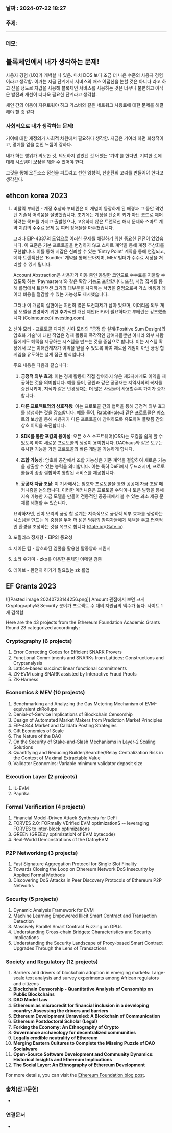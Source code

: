 
### 날짜 : 2024-07-22 18:27

### 주제: 

---
### 메모: 
## 블록체인에서 내가 생각하는 문제!
사용자 경험 (UX)가 개박살 나 있음.
마치 DOS 보다 조금 더 나은 수준의 사용자 경험이라고 생각함.
이거는 지금 단계에서 서비스의 매스 어덥션을 논할 것은 아니다 라고 하고 싶을 정도로 
지갑을 사용해 블록체인 서비스를 사용하는 것은 너무나 불편하고 아직은 발전과 개선이 더더욱 필요한 단계라고 생각함.

체인 간의 이동이 자유로워야 하고
가스비와 같은 네트워크 사용료에 대한 문제를 해결해야 할 것 같다
### 사회적으로 내가 생각하는 문제!
기여에 대한 재정의가 사회적 차원에서 필요하다 생각함.
지금은 기여라 하면 희생적이고, 명예를 얻을 뿐인 느낌이 강하다.

내가 하는 행위가 의도한 것, 의도하지 않았던 것 
어쨌든 '기여'를 한다면,
기여한 것에 대해 시스템이 **보상**을 해줄 수 있어야 한다.

그것을 통해 오픈소스 정신을 퍼트리고 선한 영향력, 선순환의 고리를 만들어야 한다고 생각한다.

## ethcon korea 2023
1. 비탈릭 부테린 - 계정 추상화
	부테린은 이 개념이 등장하게 된 배경과 그 동안 겪었던 기술적 어려움을 설명했습니다. 초기에는 계정을 단순히 키가 아닌 코드로 제어하려는 목표를 가지고 출발했으나, 고유하지 않은 트랜잭션 해시 문제와 스마트 계약 지갑의 수수료 문제 등 여러 장애물을 마주쳤습니다.
	
	그러나 EIP-4337의 도입으로 이러한 문제를 해결하기 위한 중요한 진전이 있었습니다. 이 표준은 기본 프로토콜을 변경하지 않고 스마트 계약을 통해 계정 추상화를 구현합니다. 이를 통해 지갑은 신뢰할 수 있는 'Entry Point' 계약을 통해 연결되고, 메타 트랜잭션은 'Bundler' 계약을 통해 모아지며, MEV 빌더가 수수료 시장을 처리할 수 있게 됩니다.
	
	Account Abstraction은 사용자가 이동 중인 동일한 코인으로 수수료를 지불할 수 있도록 하는 'Paymasters'와 같은 확장 기능도 포함합니다. 또한, 서명 집계를 통해 롤업에서 트랜잭션 크기의 대부분을 차지하는 서명을 줄임으로써 가스 비용과 데이터 비용을 절감할 수 있는 가능성도 제시했습니다.
	
	그러나 이 개념의 실현에는 여전히 많은 도전과제가 남아 있으며, 이더리움 외부 계정 모델을 변경하기 위한 추가적인 개선 제안(EIP)이 필요하다고 부테린은 강조했습니다​ ([Coinnounce](https://coinnounce.com/ethereum-vitalik-buterin-unveils-account-abstraction-vision-ethcc-paris/))​​ ([Investing.com](https://www.investing.com/news/cryptocurrency-news/vitalik-buterin-shares-insights-on-ethereums-account-abstraction-journey-3128355))​.

2. 신야 모리 - 프로토콜 디자인
	신야 모리의 "긍정 합 설계(Positive Sum Design)와 암호화 기술"에 대한 작업은 경제 활동의 즉각적인 참여자들뿐만 아니라 외부 사람들에게도 혜택을 제공하는 시스템을 만드는 것을 중심으로 합니다. 이는 시스템 확장에서 모든 이해관계자가 이익을 얻을 수 있도록 하여 제로섬 게임이 아닌 긍정 합 게임을 유도하는 설계 접근 방식입니다.
	
	주요 내용은 다음과 같습니다:
	
	1. **긍정적 외부 효과**: 이는 경제 활동이 직접 참여하지 않은 제3자에게도 이익을 제공하는 것을 의미합니다. 예를 들어, 공원과 같은 공공재는 지역사회의 복지를 증진시키며, 지식과 같은 반경쟁재는 더 많은 사람들이 사용할수록 가치가 증가합니다.
    
	2. **다른 프로젝트와의 상호작용**: 이는 프로토콜 간의 협력을 통해 긍정적 외부 효과를 생성하는 것을 강조합니다. 예를 들어, RabbitHole과 같은 프로토콜은 퀘스트와 보상을 통해 사용자가 다른 프로토콜에 참여하도록 유도하여 플랫폼 간의 상호 이익을 촉진합니다.
	
	3. **SDK를 통한 포킹의 용이성**: 오픈 소스 소프트웨어(OSS)는 포킹을 쉽게 할 수 있도록 하여 새로운 프로토콜의 생성이 용이합니다. DAOhaus와 같은 도구는 유사한 기능을 가진 프로토콜의 빠른 개발을 가능하게 합니다.
    
	4. **조합 가능성**: 암호화 공간에서 조합 가능성은 기존 계약을 결합하여 새로운 기능을 창출할 수 있는 능력을 의미합니다. 이는 특히 DeFi에서 두드러지며, 프로토콜들이 종종 결합하여 통합된 서비스를 제공합니다.
    
	5. **공공재 자금 조달**: 이 기사에서는 암호화 프로토콜을 통한 공공재 자금 조달 메커니즘을 논의합니다. 이러한 메커니즘은 프로토콜 수익이나 토큰 발행을 통해 지속 가능한 자금 모델을 만들어 전통적인 공공재에서 볼 수 있는 과소 제공 문제를 해결할 수 있습니다.
    
	
	요약하자면, 신야 모리의 긍정 합 설계는 지속적으로 긍정적 외부 효과를 생성하는 시스템을 만드는 데 중점을 두어 더 넓은 범위의 참여자들에게 혜택을 주고 협력적인 환경을 조성하는 것을 목표로 합니다​ ([Gate.io](https://www.gate.io/zh-tw/learn/articles/positive-sum-design-with-crypto/1861))​​ ([Gate.io](https://www.gate.io/zh/learn/articles/positive-sum-design-with-crypto/1861))​.
3. 포필러스 정재형 - EIP의 중요성
4. 제이든 킴 - 암호화된 멤풀을 활용한 탈중앙화 시퀀서
5. 소라 수가미 - zkp를 이용한 온체인 이메일 검증
6. 데이브 - 완전히 허가가 필요없는 zk 롤업
## EF Grants 2023
![[Pasted image 20240723144256.png]]
Amount 관점에서 보면 크게 Cryptography와 Security 분야가 프로젝트 수 대비 지원금의 액수가 높다.
사이트 1개 검색함

Here are the 43 projects from the Ethereum Foundation Academic Grants Round 23 categorized accordingly:

### Cryptography (6 projects)

1. Error Correcting Codes for Efficient SNARK Provers
2. Functional Commitments and SNARKs from Lattices: Constructions and Cryptanalysis
3. Lattice-based succinct linear functional commitments
4. ZK-EVM using SNARK assisted by Interactive Fraud Proofs
5. ZK-Harness

### Economics & MEV (10 projects)

1. Benchmarking and Analyzing the Gas Metering Mechanism of EVM-equivalent zkRollups
2. Denial-of-Service Implications of Blockchain Censorship
3. Design of Automated Market Makers from Prediction Market Principles
4. EIP-4844 Market and Calldata Posting Strategies
5. Gift Economies of Scale
6. The Nature of the DAO
7. On the Security of Stake-and-Slash Mechanisms in Layer-2 Scaling Solutions
8. Quantifying and Reducing Builder/Searcher/Relay Centralization Risk in the Context of Maximal Extractable Value
9. Validator Economics: Variable minimum validator deposit size

### Execution Layer (2 projects)

1. IL-EVM
2. Paprika

### Formal Verification (4 projects)

1. Financial Model-Driven Attack Synthesis for DeFi
2. FORVES 2.0: FORmally VErified EVM optimizationS -- leveraging FORVES to inter-block optimizations
3. GREEN (GREEdy optimizatioN of EVM bytecode)
4. Real-World Demonstrations of the DafnyEVM

### P2P Networking (3 projects)

1. Fast Signature Aggregation Protocol for Single Slot Finality
2. Towards Closing the Loop on Ethereum Network DoS Insecurity by Applied Formal Methods
3. Discovering DoS Attacks in Peer Discovery Protocols of Ethereum P2P Networks

### Security (5 projects)

1. Dynamic Analysis Framework for EVM
2. Machine Learning Empowered Illicit Smart Contract and Transaction Detection
3. Massively Parallel Smart Contract Fuzzing on GPUs
4. Understanding Cross-chain Bridges: Characteristics and Security Implications
5. Understanding the Security Landscape of Proxy-based Smart Contract Upgrades Through the Lens of Transactions

### Society and Regulatory (12 projects)

1. Barriers and drivers of blockchain adoption in emerging markets: Large-scale text analysis and survey experiments among African regulators and citizens
1. **Blockchain Censorship - Quantitative Analysis of Censorship on Public Blockchains**
2. **DAO Model Law**
3. **Ethereum as microcredit for financial inclusion in a developing country: Assessing the drivers and barriers**
4. **Ethereum Development Unraveled: A Blockchain of Communication**
5. **Ethereum Postdoctoral Scholar (Legal)**
6. **Forking the Economy: An Ethnography of Crypto**
7. **Governance archaeology for decentralized communities**
8. **Legally credible neutrality of Ethereum**
9. **Merging Eastern Cultures to Complete the Missing Puzzle of DAO Socialware**
10. **Open-Source Software Development and Community Dynamics: Historical Insights and Ethereum Implications**
11. **The Social Layer: An Ethnography of Ethereum Development**

For more details, you can visit the [Ethereum Foundation blog post](https://blog.ethereum.org/2023/06/28/academic-grants-round-23).
### 출처(참고문헌)
-

### 연결문서
-